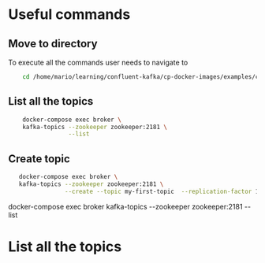 # Useful commands
## Move to directory
To execute all the commands user needs to navigate to 
```bash
    cd /home/mario/learning/confluent-kafka/cp-docker-images/examples/cp-all-in-one
```
## List all the topics
```bash
    docker-compose exec broker \
    kafka-topics --zookeeper zookeeper:2181 \
                 --list
```
## Create topic
```bash
   docker-compose exec broker \
   kafka-topics --zookeeper zookeeper:2181 \
                --create --topic my-first-topic  --replication-factor 1 --partitions 1
```
docker-compose exec broker kafka-topics --zookeeper zookeeper:2181 --list
# List all the topics
